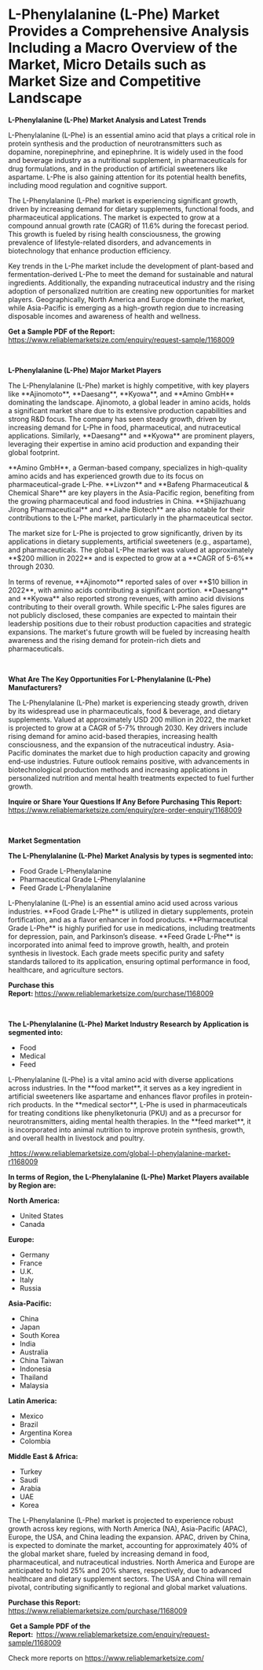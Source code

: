 <p><h1>L-Phenylalanine (L-Phe) Market Provides a Comprehensive Analysis Including a Macro Overview of the Market, Micro Details such as Market Size and Competitive Landscape</h1></p><p><strong>L-Phenylalanine (L-Phe) Market Analysis and Latest Trends</strong></p>
<p><p>L-Phenylalanine (L-Phe) is an essential amino acid that plays a critical role in protein synthesis and the production of neurotransmitters such as dopamine, norepinephrine, and epinephrine. It is widely used in the food and beverage industry as a nutritional supplement, in pharmaceuticals for drug formulations, and in the production of artificial sweeteners like aspartame. L-Phe is also gaining attention for its potential health benefits, including mood regulation and cognitive support.</p><p>The L-Phenylalanine (L-Phe) market is experiencing significant growth, driven by increasing demand for dietary supplements, functional foods, and pharmaceutical applications. The market is expected to grow at a compound annual growth rate (CAGR) of 11.6% during the forecast period. This growth is fueled by rising health consciousness, the growing prevalence of lifestyle-related disorders, and advancements in biotechnology that enhance production efficiency.</p><p>Key trends in the L-Phe market include the development of plant-based and fermentation-derived L-Phe to meet the demand for sustainable and natural ingredients. Additionally, the expanding nutraceutical industry and the rising adoption of personalized nutrition are creating new opportunities for market players. Geographically, North America and Europe dominate the market, while Asia-Pacific is emerging as a high-growth region due to increasing disposable incomes and awareness of health and wellness.</p></p>
<p><strong>Get a Sample PDF of the Report:&nbsp;</strong> <a href="https://www.reliablemarketsize.com/enquiry/request-sample/1168009?utm_campaign=1872&utm_medium=2&utm_source=Github&utm_content=ia&utm_term=20012025&utm_id=l-phenylalanine-l-phe">https://www.reliablemarketsize.com/enquiry/request-sample/1168009</a></p>
<p>&nbsp;</p>
<p><strong>L-Phenylalanine (L-Phe) Major Market Players</strong></p>
<p><p>The L-Phenylalanine (L-Phe) market is highly competitive, with key players like **Ajinomoto**, **Daesang**, **Kyowa**, and **Amino GmbH** dominating the landscape. Ajinomoto, a global leader in amino acids, holds a significant market share due to its extensive production capabilities and strong R&D focus. The company has seen steady growth, driven by increasing demand for L-Phe in food, pharmaceutical, and nutraceutical applications. Similarly, **Daesang** and **Kyowa** are prominent players, leveraging their expertise in amino acid production and expanding their global footprint.</p><p>**Amino GmbH**, a German-based company, specializes in high-quality amino acids and has experienced growth due to its focus on pharmaceutical-grade L-Phe. **Livzon** and **Bafeng Pharmaceutical & Chemical Share** are key players in the Asia-Pacific region, benefiting from the growing pharmaceutical and food industries in China. **Shijiazhuang Jirong Pharmaceutical** and **Jiahe Biotech** are also notable for their contributions to the L-Phe market, particularly in the pharmaceutical sector.</p><p>The market size for L-Phe is projected to grow significantly, driven by its applications in dietary supplements, artificial sweeteners (e.g., aspartame), and pharmaceuticals. The global L-Phe market was valued at approximately **$200 million in 2022** and is expected to grow at a **CAGR of 5-6%** through 2030.</p><p>In terms of revenue, **Ajinomoto** reported sales of over **$10 billion in 2022**, with amino acids contributing a significant portion. **Daesang** and **Kyowa** also reported strong revenues, with amino acid divisions contributing to their overall growth. While specific L-Phe sales figures are not publicly disclosed, these companies are expected to maintain their leadership positions due to their robust production capacities and strategic expansions. The market's future growth will be fueled by increasing health awareness and the rising demand for protein-rich diets and pharmaceuticals.</p></p>
<p>&nbsp;</p>
<p><strong>What Are The Key Opportunities For L-Phenylalanine (L-Phe) Manufacturers?</strong></p>
<p><p>The L-Phenylalanine (L-Phe) market is experiencing steady growth, driven by its widespread use in pharmaceuticals, food & beverage, and dietary supplements. Valued at approximately USD 200 million in 2022, the market is projected to grow at a CAGR of 5-7% through 2030. Key drivers include rising demand for amino acid-based therapies, increasing health consciousness, and the expansion of the nutraceutical industry. Asia-Pacific dominates the market due to high production capacity and growing end-use industries. Future outlook remains positive, with advancements in biotechnological production methods and increasing applications in personalized nutrition and mental health treatments expected to fuel further growth.</p></p>
<p><strong>Inquire or Share Your Questions If Any Before Purchasing This Report:</strong> <a href="https://www.reliablemarketsize.com/enquiry/pre-order-enquiry/1168009?utm_campaign=1872&utm_medium=2&utm_source=Github&utm_content=ia&utm_term=20012025&utm_id=l-phenylalanine-l-phe">https://www.reliablemarketsize.com/enquiry/pre-order-enquiry/1168009</a></p>
<p>&nbsp;</p>
<p><strong>Market Segmentation</strong></p>
<p><strong>The L-Phenylalanine (L-Phe) Market Analysis by types is segmented into:</strong></p>
<p><ul><li>Food Grade L-Phenylalanine</li><li>Pharmaceutical Grade L-Phenylalanine</li><li>Feed Grade L-Phenylalanine</li></ul></p>
<p><p>L-Phenylalanine (L-Phe) is an essential amino acid used across various industries. **Food Grade L-Phe** is utilized in dietary supplements, protein fortification, and as a flavor enhancer in food products. **Pharmaceutical Grade L-Phe** is highly purified for use in medications, including treatments for depression, pain, and Parkinson’s disease. **Feed Grade L-Phe** is incorporated into animal feed to improve growth, health, and protein synthesis in livestock. Each grade meets specific purity and safety standards tailored to its application, ensuring optimal performance in food, healthcare, and agriculture sectors.</p></p>
<p><strong>Purchase this Report:&nbsp;</strong><a href="https://www.reliablemarketsize.com/purchase/1168009?utm_campaign=1872&utm_medium=2&utm_source=Github&utm_content=ia&utm_term=20012025&utm_id=l-phenylalanine-l-phe">https://www.reliablemarketsize.com/purchase/1168009</a></p>
<p>&nbsp;</p>
<p><strong>The L-Phenylalanine (L-Phe) Market Industry Research by Application is segmented into:</strong></p>
<p><ul><li>Food</li><li>Medical</li><li>Feed</li></ul></p>
<p><p>L-Phenylalanine (L-Phe) is a vital amino acid with diverse applications across industries. In the **food market**, it serves as a key ingredient in artificial sweeteners like aspartame and enhances flavor profiles in protein-rich products. In the **medical sector**, L-Phe is used in pharmaceuticals for treating conditions like phenylketonuria (PKU) and as a precursor for neurotransmitters, aiding mental health therapies. In the **feed market**, it is incorporated into animal nutrition to improve protein synthesis, growth, and overall health in livestock and poultry.</p></p>
<p><a href="https://www.reliablemarketsize.com/global-l-phenylalanine-market-r1168009?utm_campaign=1872&utm_medium=2&utm_source=Github&utm_content=ia&utm_term=20012025&utm_id=l-phenylalanine-l-phe">&nbsp;https://www.reliablemarketsize.com/global-l-phenylalanine-market-r1168009</a></p>
<p><strong>In terms of Region, the L-Phenylalanine (L-Phe) Market Players available by Region are:</strong></p>
<p>
    <p> <strong> North America: </strong>
        <ul>
            <li>United States</li>
            <li>Canada</li>
        </ul>
        </p> 
    <p> <strong> Europe: </strong>
        <ul>
            <li>Germany</li>
            <li>France</li>
            <li>U.K.</li>
            <li>Italy</li>
            <li>Russia</li>
        </ul>
        </p> 
    <p> <strong> Asia-Pacific: </strong>
        <ul>
            <li>China</li>
            <li>Japan</li>
            <li>South Korea</li>
            <li>India</li>
            <li>Australia</li>
            <li>China Taiwan</li>
            <li>Indonesia</li>
            <li>Thailand</li>
            <li>Malaysia</li>
        </ul>
        </p> 
    <p> <strong> Latin America: </strong>
        <ul>
            <li>Mexico</li>
            <li>Brazil</li>
            <li>Argentina Korea</li>
            <li>Colombia</li>
        </ul>
        </p> 
    <p> <strong> Middle East & Africa: </strong>
        <ul>
            <li>Turkey</li>
            <li>Saudi</li>
            <li>Arabia</li>
            <li>UAE</li>
            <li>Korea</li>
        </ul>
    </p>
    </p>
<p><p>The L-Phenylalanine (L-Phe) market is projected to experience robust growth across key regions, with North America (NA), Asia-Pacific (APAC), Europe, the USA, and China leading the expansion. APAC, driven by China, is expected to dominate the market, accounting for approximately 40% of the global market share, fueled by increasing demand in food, pharmaceutical, and nutraceutical industries. North America and Europe are anticipated to hold 25% and 20% shares, respectively, due to advanced healthcare and dietary supplement sectors. The USA and China will remain pivotal, contributing significantly to regional and global market valuations.</p></p>
<p><strong>Purchase this Report: </strong><a href="https://www.reliablemarketsize.com/purchase/1168009?utm_campaign=1872&utm_medium=2&utm_source=Github&utm_content=ia&utm_term=20012025&utm_id=l-phenylalanine-l-phe">https://www.reliablemarketsize.com/purchase/1168009</a></p>
<p>&nbsp;<strong>Get a Sample PDF of the Report:&nbsp;&nbsp;</strong><a href="https://www.reliablemarketsize.com/enquiry/request-sample/1168009?utm_campaign=1872&utm_medium=2&utm_source=Github&utm_content=ia&utm_term=20012025&utm_id=l-phenylalanine-l-phe">https://www.reliablemarketsize.com/enquiry/request-sample/1168009</a></p>
<p><strong></strong></p>
<p>Check more reports on <a href="https://www.reliablemarketsize.com/?utm_campaign=1872&utm_medium=2&utm_source=Github&utm_content=ia&utm_term=20012025&utm_id=l-phenylalanine-l-phe">https://www.reliablemarketsize.com/</a></p>